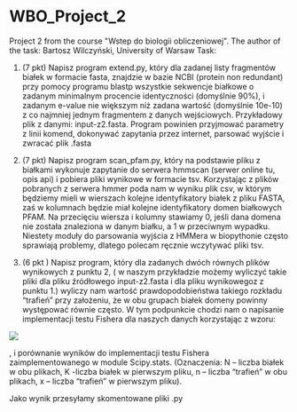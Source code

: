 # WBO_Project_2
Project 2 from the course "Wstep do biologii obliczeniowej".
The author of the task: Bartosz Wilczyński, University of Warsaw
Task:

1. (7 pkt) Napisz program extend.py, który dla zadanej listy fragmentów białek w formacie fasta, znajdzie w bazie NCBI (protein non redundant)  przy pomocy programu blastp wszystkie sekwencje białkowe o zadanym minimalnym procencie identyczności (domyślnie 90%), i zadanym e-value nie większym niż zadana wartość (domyślnie 10e-10) z co najmniej jednym fragmentem z danych wejściowych.  Przykładowy plik z danymi: input-z2.fasta. Program powinien przyjmować parametry z linii komend, dokonywać zapytania przez internet, parsować wyjście i zwracać plik .fasta

2.   (7 pkt) Napisz program scan_pfam.py, który na podstawie pliku z białkami wykonuje zapytanie do serwera hmmscan (serwer online tu, opis api) i pobiera pliki wynikowe w formacie tsv. Korzystając z plików pobranych z serwera hmmer poda nam w wyniku plik csv, w którym będziemy mieli w wierszach kolejne identyfikatory białek z pliku FASTA, zaś w kolumnach będzie miał kolejne identyfikatory domen białkowych PFAM. Na przecięciu wiersza i kolumny stawiamy 0, jeśli dana domena nie została znaleziona w danym białku, a 1 w przeciwnym wypadku. Niestety moduły do parsowania wyjścia z HMMera w biopythonie często sprawiają problemy, dlatego polecam ręcznie wczytywać pliki tsv.

3.  (6 pkt ) Napisz program, który dla zadanych dwóch równych plików wynikowych z punktu 2, ( w naszym przykładzie możemy wyliczyć takie pliki dla pliku źródłowego input-z2.fasta i dla pliku wynikowegoz z punktu 1.) wyliczy nam wartość prawdopodobieństwa takiego rozkładu “trafień” przy założeniu, że w obu grupach białek domeny powinny występować równie często. W tym podpunkcie chodzi nam o napisanie implementacji testu Fishera dla naszych danych korzystając z wzoru:

![](equation.png?raw=true)

 , i porównanie wyników do implementacji testu Fishera zaimplementowanego w module Scipy.stats. (Oznaczenia: N – liczba białek w obu plikach, K -liczba białek w pierwszym pliku, n – liczba “trafień” w obu plikach, x – liczba “trafień” w pierwszym pliku).

Jako wynik przesyłamy skomentowane pliki .py
